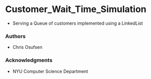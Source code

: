 # Customer_Wait_Time_Simulation

* Serving a Queue of customers implemented using a LinkedList

### Authors

* Chris Osufsen 

### Acknowledgments

* NYU Computer Science Department
